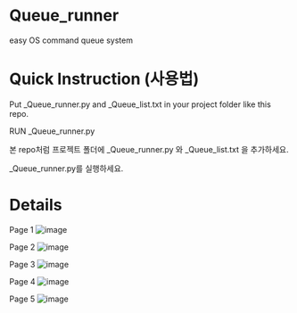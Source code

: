 # Queue_runner
easy OS command queue system

# Quick Instruction (사용법)
Put _Queue_runner.py and _Queue_list.txt in your project folder like this repo.

RUN _Queue_runner.py

본 repo처럼 프로젝트 폴더에 _Queue_runner.py 와 _Queue_list.txt 을 추가하세요.

_Queue_runner.py를 실행하세요.


# Details
Page 1
![image](https://github.com/KyungBong-Ryu/Queue_runner/assets/103981195/779fa2d5-8270-4934-8bf2-d6c9d489ffcd)

Page 2
![image](https://github.com/KyungBong-Ryu/Queue_runner/assets/103981195/b8447b32-3531-43ce-a066-fc199ffb52a5)


Page 3
![image](https://github.com/KyungBong-Ryu/Queue_runner/assets/103981195/1a7a0a99-d09d-4441-bf41-0015682cef27)


Page 4
![image](https://github.com/KyungBong-Ryu/Queue_runner/assets/103981195/0a5184bd-42e7-4f09-a7f0-8c791a1ef3a1)


Page 5
![image](https://github.com/KyungBong-Ryu/Queue_runner/assets/103981195/6d5b7095-80b8-46dc-b7b3-bce1ecf98efc)

